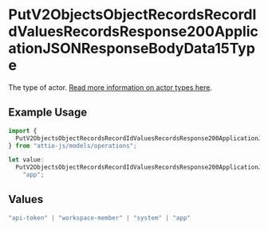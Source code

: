 # PutV2ObjectsObjectRecordsRecordIdValuesRecordsResponse200ApplicationJSONResponseBodyData15Type

The type of actor. [Read more information on actor types here](/docs/actors).

## Example Usage

```typescript
import {
  PutV2ObjectsObjectRecordsRecordIdValuesRecordsResponse200ApplicationJSONResponseBodyData15Type,
} from "attio-js/models/operations";

let value:
  PutV2ObjectsObjectRecordsRecordIdValuesRecordsResponse200ApplicationJSONResponseBodyData15Type =
    "app";
```

## Values

```typescript
"api-token" | "workspace-member" | "system" | "app"
```